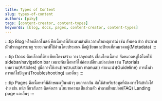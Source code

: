 ```yaml
---
title: Types of Content
slug: types-of-content
authors: [piky]
tags: [content-creator, content-types]
keywords: [blog, docs, pages, content-creator, content-types]
---
```

:::tip Blog
หรือบล็อกโพสต์ คือเนื้อหาที่เรียงตามลำดับเวลาหรือเหตุการณ์ เช่น อัพเดต ข่าว ประกาศ มักปรากฎสารบาญ ระยะเวลาที่ใช้อ่านโดยประมาณ ชื่อผู้เขียนและป้ายแท็กหมวดหมู่(Metadata)
:::

:::tip Docs
คือบล็อกที่มีระเบียบโครงสร้าง วาง layouts เชื่อมโยงเนื้อหา จัดหมวดหมู่ได้โดยใช้ sidebar/navigation bar เหมาะกับเนื้อหาที่ไม่ค่อยเปลี่ยนแปลงบ่อย เช่น Tutorials บทความ(Articles) คู่มือการใช้งาน(Instruction manual) คำแนะนำ(Guideline) การตั้งค่า การแก้ไขปัญหา(Troubleshooting) และอื่นๆ
:::

:::tip Pages
คือเนื้อหาที่มีลักษณะเป็นหน้าๆ แยกจากกัน มักใช้สำหรับข้อมูลที่ต้องการให้เข้าถึงได้ง่าย เช่น หน้าเกี่ยวกับเรา ติดต่อเรา นโยบายความเป็นส่วนตัว คำถามที่พบบ่อย(FAQ) Landing page และอื่นๆ
:::